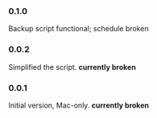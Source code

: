 ### 0.1.0
Backup script functional; schedule broken

### 0.0.2
Simplified the script. **currently broken**

### 0.0.1
Initial version, Mac-only. **currently broken**